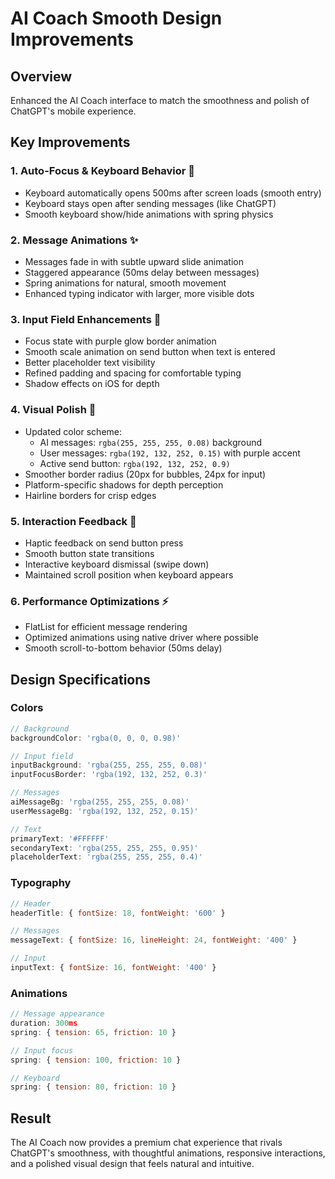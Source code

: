 # AI Coach Smooth Design Improvements

## Overview
Enhanced the AI Coach interface to match the smoothness and polish of ChatGPT's mobile experience.

## Key Improvements

### 1. **Auto-Focus & Keyboard Behavior** 🎯
- Keyboard automatically opens 500ms after screen loads (smooth entry)
- Keyboard stays open after sending messages (like ChatGPT)
- Smooth keyboard show/hide animations with spring physics

### 2. **Message Animations** ✨
- Messages fade in with subtle upward slide animation
- Staggered appearance (50ms delay between messages)
- Spring animations for natural, smooth movement
- Enhanced typing indicator with larger, more visible dots

### 3. **Input Field Enhancements** 💬
- Focus state with purple glow border animation
- Smooth scale animation on send button when text is entered
- Better placeholder text visibility
- Refined padding and spacing for comfortable typing
- Shadow effects on iOS for depth

### 4. **Visual Polish** 🎨
- Updated color scheme:
  - AI messages: `rgba(255, 255, 255, 0.08)` background
  - User messages: `rgba(192, 132, 252, 0.15)` with purple accent
  - Active send button: `rgba(192, 132, 252, 0.9)`
- Smoother border radius (20px for bubbles, 24px for input)
- Platform-specific shadows for depth perception
- Hairline borders for crisp edges

### 5. **Interaction Feedback** 📱
- Haptic feedback on send button press
- Smooth button state transitions
- Interactive keyboard dismissal (swipe down)
- Maintained scroll position when keyboard appears

### 6. **Performance Optimizations** ⚡
- FlatList for efficient message rendering
- Optimized animations using native driver where possible
- Smooth scroll-to-bottom behavior (50ms delay)

## Design Specifications

### Colors
```javascript
// Background
backgroundColor: 'rgba(0, 0, 0, 0.98)'

// Input field
inputBackground: 'rgba(255, 255, 255, 0.08)'
inputFocusBorder: 'rgba(192, 132, 252, 0.3)'

// Messages
aiMessageBg: 'rgba(255, 255, 255, 0.08)'
userMessageBg: 'rgba(192, 132, 252, 0.15)'

// Text
primaryText: '#FFFFFF'
secondaryText: 'rgba(255, 255, 255, 0.95)'
placeholderText: 'rgba(255, 255, 255, 0.4)'
```

### Typography
```javascript
// Header
headerTitle: { fontSize: 18, fontWeight: '600' }

// Messages
messageText: { fontSize: 16, lineHeight: 24, fontWeight: '400' }

// Input
inputText: { fontSize: 16, fontWeight: '400' }
```

### Animations
```javascript
// Message appearance
duration: 300ms
spring: { tension: 65, friction: 10 }

// Input focus
spring: { tension: 100, friction: 10 }

// Keyboard
spring: { tension: 80, friction: 10 }
```

## Result
The AI Coach now provides a premium chat experience that rivals ChatGPT's smoothness, with thoughtful animations, responsive interactions, and a polished visual design that feels natural and intuitive. 